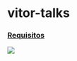 # vitor-talks

### [Requisitos](https://github.com/rfsdalotto/vitortalks/blob/master/requisitos.md)

![](https://raw.githubusercontent.com/rfsdalotto/vitor-talks/master/ss.png)
